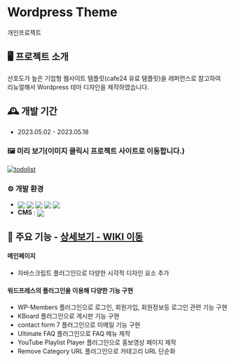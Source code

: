 # Wordpress Theme
개인프로젝트

## 🖥️ 프로젝트 소개
선호도가 높은 기업형 웹사이트 탬플릿(cafe24 유료 탬플릿)을 레퍼런스로 참고하여 리뉴얼해서 Wordpress 테마 디자인을 제작하였습니다.
<br>

## 🕰️ 개발 기간
* 2023.05.02 - 2023.05.18

### 🖼️ 미리 보기(이미지 클릭시 프로젝트 사이트로 이동합니다.)
[![todolist](https://file.notion.so/f/s/5b3bc21b-de96-4a08-abc1-5245bfd09677/wordpress.gif?id=c4870f66-22b7-4eb6-b113-58af209a1776&table=block&spaceId=c27fd0d8-39d6-4196-a8f4-dab934ac5eab&expirationTimestamp=1687357774810&signature=AjqcLyZXppxzA1glq9YBZd0Xr8ZaOEBcELyBT_FAWYA)](http://goongdoong2.dothome.co.kr)

### ⚙️ 개발 환경
- <img valign="middle" src="https://img.shields.io/badge/XAMPP-FB7A24?style=for-the-badge&logo=XAMPP&logoColor=white"> <img valign="middle" src="https://img.shields.io/badge/PHP-777BB4?style=for-the-badge&logo=PHP&logoColor=white"> <img valign="middle" src="https://img.shields.io/badge/HTML5-E34F26?style=for-the-badge&logo=HTML5&logoColor=white"> <img valign="middle" src="https://img.shields.io/badge/jquery-0769AD?style=for-the-badge&logo=jquery&logoColor=white"> <img valign="middle" src="https://img.shields.io/badge/Sass-CC6699?style=for-the-badge&logo=Sass&logoColor=white">
- **CMS** : <img valign="middle" src="https://img.shields.io/badge/wordpress-21759B?style=for-the-badge&logo=wordpress&logoColor=white">

## 📌 주요 기능 - <a href="https://github.com/donggoong/Front-End/wiki/wp-theme" >상세보기 - WIKI 이동</a>
#### 메인페이지
- 자바스크립트 플러그인으로 다양한 시각적 디자인 요소 추가
#### 워드프레스의 플러그인을 이용해 다양한 기능 구현
- WP-Members 플러그인으로 로그인, 회원가입, 회원정보등 로그인 관련 기능 구현
- KBoard 플러그인으로 게시판 기능 구현
- contact form 7 플러그인으로 이메일 기능 구현
- Ultimate FAQ 플러그인으로 FAQ 메뉴 제작
- YouTube Playlist Player 플러그인으로 홍보영상 페이지 제작
- Remove Category URL 플러그인으로 카테고리 URL 단순화

